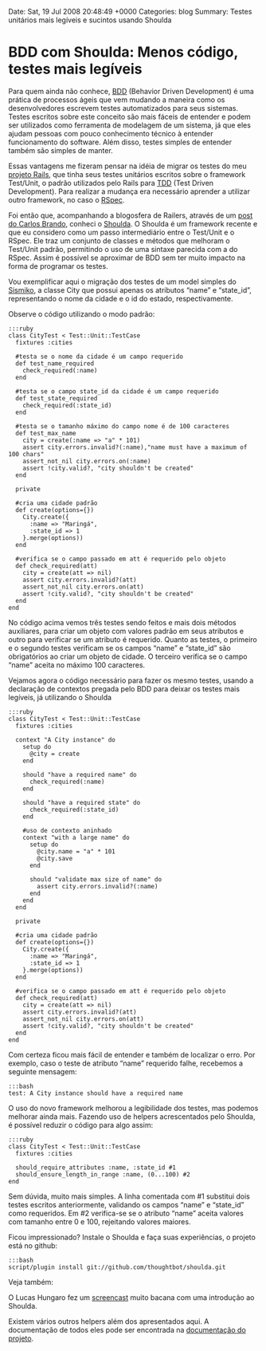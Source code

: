 Date: Sat, 19 Jul 2008 20:48:49 +0000
Categories: blog
Summary: Testes unitários mais legíveis e sucintos usando Shoulda

# BDD com Shoulda: Menos código, testes mais legíveis


Para quem ainda não conhece, [BDD][1] (Behavior Driven Development) é uma prática de processos ágeis que vem mudando a maneira como os desenvolvedores escrevem testes automatizados para seus sistemas.  Testes escritos sobre este conceito são mais fáceis de entender e podem ser utilizados como ferramenta de modelagem de um sistema, já que eles ajudam pessoas com pouco conhecimento técnico à entender funcionamento do software. Além disso, testes simples de entender também são simples de manter.

Essas vantagens me fizeram pensar na idéia de migrar os testes do meu [projeto Rails][2], que tinha seus testes unitários escritos sobre o framework Test/Unit, o padrão utilizados pelo Rails para [TDD][3] (Test Driven Development). Para realizar a mudança era necessário aprender a utilizar outro framework, no caso o [RSpec][4].

Foi então que, acompanhando a blogosfera de Railers, através de um [post do Carlos Brando][5], conheci o [Shoulda][6]. O Shoulda é um framework recente e que eu considero como um passo intermediário entre o Test/Unit e o RSpec. Ele traz um conjunto de classes e métodos que melhoram o Test/Unit padrão, permitindo o uso de uma sintaxe parecida com a do RSpec. Assim é possível se aproximar de BDD sem ter muito impacto na forma de programar os testes.

Vou exemplificar aqui o migração dos testes de um model simples do [Sismiko][2], a classe City que possui apenas os atributos “name” e “state_id”, representando o nome da cidade e o id do estado, respectivamente. 

Observe o código utilizando o modo padrão:

    :::ruby
    class CityTest < Test::Unit::TestCase
      fixtures :cities

      #testa se o nome da cidade é um campo requerido
      def test_name_required
        check_required(:name)
      end

      #testa se o campo state_id da cidade é um campo requerido 
      def test_state_required 
        check_required(:state_id)
      end

      #testa se o tamanho máximo do campo nome é de 100 caracteres 
      def test_max_name 
        city = create(:name => "a" * 101)
        assert city.errors.invalid?(:name),"name must have a maximum of 100 chars" 
        assert_not_nil city.errors.on(:name)
        assert !city.valid?, "city shouldn't be created"
      end

      private

      #cria uma cidade padrão
      def create(options={})
        City.create({
          :name => "Maringá",
          :state_id => 1
        }.merge(options))
      end

      #verifica se o campo passado em att é requerido pelo objeto
      def check_required(att) 
        city = create(att => nil)
        assert city.errors.invalid?(att)
        assert_not_nil city.errors.on(att)
        assert !city.valid?, "city shouldn't be created"
      end
    end


No código acima vemos três testes sendo feitos e mais dois métodos auxiliares, 
para criar um objeto com valores padrão em seus atributos e outro para verificar se um atributo é requerido. Quanto as testes, o primeiro e o segundo testes verificam se os campos “name” e “state_id” são obrigatórios ao criar um objeto de cidade. O terceiro verifica se o campo “name” aceita no máximo 100 caracteres. 

Vejamos agora o código necessário para fazer os mesmo testes, usando a declaração de contextos pregada pelo BDD para deixar os testes mais legíveis, já utilizando o Shoulda

	:::ruby
	class CityTest < Test::Unit::TestCase
	  fixtures :cities

	  context "A City instance" do
	    setup do
	      @city = create
	    end

	    should "have a required name" do
	      check_required(:name)
	    end

	    should "have a required state" do
	      check_required(:state_id)
	    end

	    #uso de contexto aninhado
	    context "with a large name" do
	      setup do
	        @city.name = "a" * 101
	        @city.save
	      end

	      should "validate max size of name" do
	        assert city.errors.invalid?(:name)
	      end
	    end
	  end

	  private

	  #cria uma cidade padrão
	  def create(options={}) 
	    City.create({
	      :name => "Maringá",
	      :state_id => 1
	    }.merge(options))
	  end

	  #verifica se o campo passado em att é requerido pelo objeto
	  def check_required(att) 
	    city = create(att => nil)
	    assert city.errors.invalid?(att)
	    assert_not_nil city.errors.on(att)
	    assert !city.valid?, "city shouldn't be created"
	  end
	end


Com certeza ficou mais fácil de entender e também de localizar o erro. Por 
exemplo, caso o teste de atributo “name” requerido falhe, recebemos a seguinte 
mensagem:

	:::bash
	test: A City instance should have a required name

O uso do novo framework melhorou a legibilidade dos testes, mas podemos melhorar ainda mais. Fazendo uso de helpers acrescentados pelo Shoulda, é possível reduzir o código para algo assim:

	:::ruby
	class CityTest < Test::Unit::TestCase
	  fixtures :cities

	  should_require_attributes :name, :state_id #1
	  should_ensure_length_in_range :name, (0...100) #2
	end


Sem dúvida, muito mais simples. A linha comentada com #1 substitui dois testes escritos anteriormente, validando os campos “name” e “state_id” como requeridos. Em #2 verifica-se se o atributo “name” aceita valores com tamanho entre 0 e 100, rejeitando valores maiores.

Ficou impressionado? Instale o Shoulda e faça suas experiências, o projeto 
está no github:

	:::bash
	script/plugin install git://github.com/thoughtbot/shoulda.git

Veja também:

O Lucas Hungaro fez um [screencast][7] muito bacana com uma introdução ao Shoulda. 

Existem vários outros helpers além dos apresentados aqui. A documentação de 
todos eles pode ser encontrada na [documentação ][8][do projeto][8].


[1]: http://en.wikipedia.org/wiki/Behavior_driven_development
[2]: http://www.sismiko.com (Sismiko)
[3]: http://en.wikipedia.org/wiki/Test-driven_development (TDD)
[4]: http://rspec.info
[5]: http://www.nomedojogo.com/2008/05/30/ruby-shoulda-bundle-para-textmate/
[6]: http://www.thoughtbot.com/projects/shoulda (Página do projeto Shoulda)
[7]: http://www.makemesimple.com/blog/2008/06/27/learncast1-bdd-leve-com-shoulda-testando-modelos-activerecord/
[8]: http://dev.thoughtbot.com/shoulda (Documentação do Shoulda)

